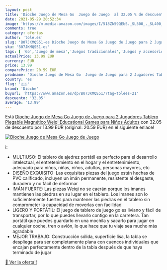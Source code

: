 ```yaml
---
layout: post
title: 'Dioche Juego de Mesa Go  Juego de Juego  al 32.05 % de descuento'
date: 2021-05-29 20:52:34
image: 'https://m.media-amazon.com/images/I/518Zk59QEbS._SL500_._SL400_.jpg'
comments: true
category: ofertas
author: 'tole.es'
slug: 'B07JKMQS51-es Dioche Juego de Mesa Go Juego de Juego para 2 Jugadores...'
sku: 'B07JKMQS51-es'
tags: [ 'Go','Juego de mesa','Juegos tradicionales','Juegos y accesorios para juegos','Juguetes','Juguetes y juegos','de','dioche','juego','mesa', ]
actualPrice: 13.99 EUR
currency: EUR
price: 13.99
comparePrice: 20.59 EUR
prodname: 'Dioche Juego de Mesa Go  Juego de Juego para 2 Jugadores Tablero Plegable Magnético Weiqi Educational Games para Niños Adultos'
country: 'es'
flag: '🇪🇸'
brand: 'Dioche'
buyurl: 'https://www.amazon.es/dp/B07JKMQS51/?tag=tolees-21'
descuento: '32.05'
average: '13.99'
---
```


Está [Dioche Juego de Mesa Go  Juego de Juego para 2 Jugadores Tablero Plegable Magnético Weiqi Educational Games para Niños Adultos](https://www.amazon.es/dp/B07JKMQS51/?tag=tolees-21) con 32.05 de descuento por 13.99 EUR (original: 20.59 EUR) en el siguiente enlace!

[![Dioche Juego de Mesa Go  Juego de Juego ](https://m.media-amazon.com/images/I/518Zk59QEbS._SL500_._SL400_.jpg)](https://www.amazon.es/dp/B07JKMQS51/?tag=tolees-21)

ℹ️:

- MULTIUSO: El tablero de ajedrez portátil es perfecto para el desarrollo intelectual, el entretenimiento en el hogar y el entretenimiento, adecuado para niños, niñas, niños, adultos, personas mayores, etc
- DISEÑO EXQUISITO: Las exquisitas piezas del juego están hechas de PVC calificado, incluyen un imán permanente, resistente al desgaste, duradero y no fácil de deformar
- IMÁN FUERTE: Las piezas Weiqi no se caerán porque los imanes mantienen las piedras en su lugar en el tablero. Los imanes son lo suficientemente fuertes para mantener las piedras en el tablero sin comprometer la capacidad de moverlas con facilidad
- LIGERO Y PORTÁTIL: El juego de tablero de juego go es liviano y fácil de transportar, por lo que puedes llevarlo contigo en la carretera. Tan portátil que puedes guardarlo en una mochila y sacarlo para jugar en cualquier coche, tren o avión, lo que hace que tu viaje sea mucho más agradable
- MEJOR TRABAJO: Construcción sólida, superficie lisa, la tabla se despliega para ser completamente plana con cuencos individuales que encajan perfectamente dentro de la tabla después de que haya terminado de jugar

[🛒 Ver la oferta!!](https://www.amazon.es/dp/B07JKMQS51/?tag=tolees-21)
